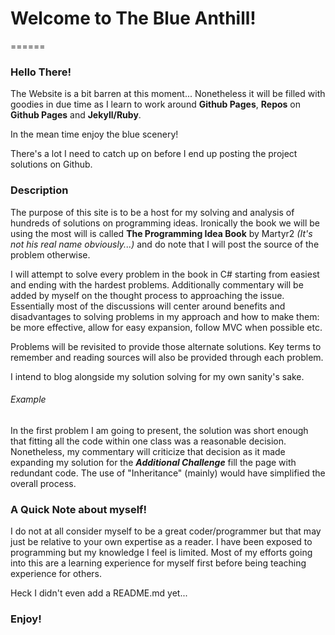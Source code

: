 # Welcome to The Blue Anthill!
======


### **Hello There!**

The Website is a bit barren at this moment...
Nonetheless it will be filled with goodies in due time as I learn to work around
**Github Pages**, **Repos** on **Github Pages** and **Jekyll/Ruby**.

In the mean time enjoy the blue scenery!

There's a lot I need to catch up on before I end up posting the project solutions on Github.


### Description

The purpose of this site is to be a host for my solving and analysis of hundreds of solutions on programming ideas. Ironically the book we will be using the most will is called **The Programming Idea Book** by Martyr2 *(It's not his real name obviously...)* and do note that I will post the source of the problem otherwise. 

I will attempt to solve every problem in the book in C# starting from easiest and ending with the hardest problems. Additionally commentary will be added by myself on the thought process to approaching the issue. Essentially most of the discussions will center around benefits and disadvantages to solving problems in my approach and how to make them: be more effective, allow for easy expansion, follow MVC when possible etc. 

Problems will be revisited to provide those alternate solutions.
Key terms to remember and reading sources will also be provided through each problem.

I intend to blog alongside my solution solving for my own sanity's sake.

###### Example
In the first problem I am going to present, the solution was short enough that fitting all the code within one class was a reasonable decision.
Nonetheless, my commentary will criticize that decision as it made expanding my solution for the **_Additional Challenge_** fill the page with redundant code. The use of "Inheritance" (mainly) would have simplified the overall process.

### A Quick Note about myself!

I do not at all consider myself to be a great coder/programmer but that may just be relative to your own expertise as a reader. I have been exposed to programming but my knowledge I feel is limited. Most of my efforts going into this are a learning experience for myself first before being teaching experience for others. 

Heck I didn't even add a README.md yet...

### Enjoy!
